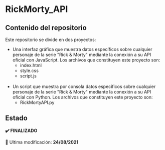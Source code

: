 <h1>RickMorty_API</h1>
<h2>Contenido del repositorio</h2>
<p>
Este repositorio se divide en dos proyectos:
<ul>
<li>Una interfaz gráfica que muestra datos específicos sobre cualquier personaje de la serie "Rick & Morty" mediante la conexión a su API oficial con JavaScript. Los archivos que constituyen este proyecto son:<ul>
<li>index.html</li>
<li>style.css</li>
<li>script.js</li>
</ul>
</li>
<br>
<li>Un script que muestra por consola datos específicos sobre cualquier personaje de la serie "Rick & Morty" mediante la conexión a su API oficial con Python. Los archivos que constituyen este proyecto son:<ul>
<li>RickMortyAPI.py</li>
</ul></li>
</ul>
</p>
<h2>Estado</h2>
<p><strong>✔️ FINALIZADO</strong></p>
<p>📅 Ultima modificación: <strong>24/08/2021</strong></p>

